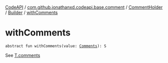 [CodeAPI](../../../index.md) / [com.github.jonathanxd.codeapi.base.comment](../../index.md) / [CommentHolder](../index.md) / [Builder](index.md) / [withComments](.)

# withComments

`abstract fun withComments(value: `[`Comments`](../../-comments/index.md)`): S`

See [T.comments](../comments.md)


